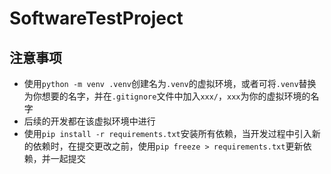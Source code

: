 # SoftwareTestProject

## 注意事项

- 使用`python -m venv .venv`创建名为`.venv`的虚拟环境，或者可将`.venv`替换为你想要的名字，并在`.gitignore`文件中加入`xxx/`，`xxx`为你的虚拟环境的名字
- 后续的开发都在该虚拟环境中进行
- 使用`pip install -r requirements.txt`安装所有依赖，当开发过程中引入新的依赖时，在提交更改之前，使用`pip freeze > requirements.txt`更新依赖，并一起提交